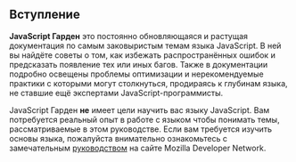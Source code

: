 ## Вступление

**JavaScript Гарден** это постоянно обновляющаяся и растущая документация по самым заковыристым темам языка JavaScript. В ней вы найдёте советы о том, как избежать распространённых ошибок и предсказать появление тех или иных багов. Также в документации подробно освещены проблемы оптимизации и нерекомендуемые практики с которыми могут столкнуться, продираясь к глубинам языка, не ставшие ещё экспертами JavaScript-программисты.

JavaScript Гарден **не** имеет цели научить вас языку JavaScript. Вам потребуется реальный опыт в работе с языком чтобы понимать темы, рассматриваемые в этом руководстве. Если вам требуется изучить основы языка, пожалуйста внимательно ознакомьтесь с замечательным [руководством][1] на сайте Mozilla Developer Network.

[1]: https://developer.mozilla.org/en/JavaScript/Guide

